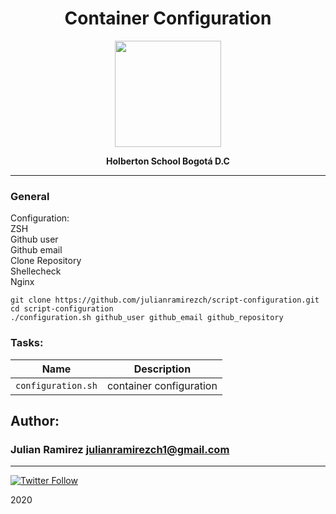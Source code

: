 <H1 align="center"> Container Configuration </H1>

<p align="center">
   <a href="https://www.linux.org/"><img src="https://cdn.pixabay.com/photo/2013/07/13/13/41/bash-161382_960_720.png" width="170" height="170"/></a>

<p align="center"> 
   <b>Holberton School Bogotá D.C</b>
                
----
<H3> General </H3>
    Configuration:
    <br>
    ZSH
    <br>
    Github user
    <br>
    Github email
    <br>
    Clone Repository
    <br>
    Shellecheck
    <br>
    Nginx

    git clone https://github.com/julianramirezch/script-configuration.git
    cd script-configuration
    ./configuration.sh github_user github_email github_repository

### Tasks:

| Name | Description                    |
| ------------- | ------------------------------ |
| `configuration.sh`      |  container configuration    |


## Author: 
### Julian Ramirez <julianramirezch1@gmail.com>
----
[![Twitter Follow](https://img.shields.io/twitter/follow/JulianR_30.svg?style=social&label=Follow)](https://twitter.com/JulianR_30)

2020
